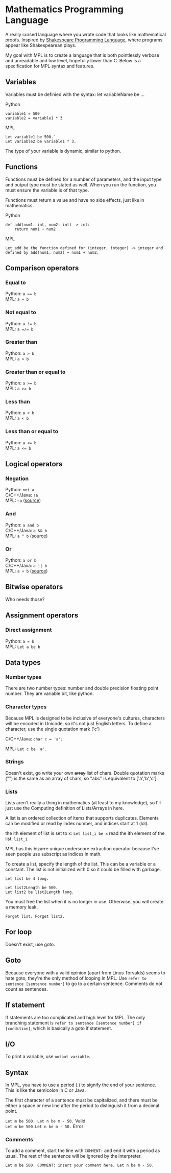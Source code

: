 # Mathematics Programming Language

A really cursed language where you wrote code that looks like mathematical proofs. Inspired by [Shakespeare Programming Language](https://en.wikipedia.org/wiki/Shakespeare_Programming_Language#Example_code), where programs appear like Shakespearean plays.

My goal with MPL is to create a language that is both pointlessly verbose and unreadable and low level, hopefully lower than C. Below is a specification for MPL syntax and features.

## Variables

Variables must be definied with the syntax:
let variableName be ...

Python
```
variable1 = 500
variable2 = variable1 * 3
```

MPL
```
Let variable1 be 500.`
Let variable2 be variable1 * 3.
```

The type of your variable is dynamic, similar to python.

## Functions

Functions must be defined for a number of parameters, and the input type and output type must be stated as well. When you run the function, you must ensure the variable is of that type.

Functions must return a value and have no side effects, just like in mathematics.

Python
```
def add(num1: int, num2: int) -> int:
	return num1 + num2
```

MPL
```
Let add be the function defined for (integer, integer) -> integer and defined by add(num1, num2) = num1 + num2.
```

## Comparison operators

### Equal to
Python: `a == b`<br>
MPL: `a = b`

### Not equal to
Python: `a != b`<br>
MPL: `a =/= b`

### Greater than
Python: `a > b`<br>
MPL: `a > b`

### Greater than or equal to
Python: `a >= b`<br>
MPL: `a >= b`

### Less than
Python: `a < b`<br>
MPL: `a < b`

### Less than or equal to
Python: `a <= b`<br>
MPL: `a <= b`

## Logical operators

### Negation
Python: `not a`<br>
C/C++/Java: `!a`<br>
MPL: `~a` ([source](https://en.wikipedia.org/wiki/Negation))

### And
Python: `a and b`<br>
C/C++/Java: `a && b`<br>
MPL: `a ^ b` ([source](https://en.wikipedia.org/wiki/Logical_conjunction))

### Or
Python: `a or b`<br>
C/C++/Java: `a || b`<br>
MPL: `a + b` ([source](https://en.wikipedia.org/wiki/Logical_disjunction))

## Bitwise operators

Who needs those?

## Assignment operators

### Direct assignment
Python: `a = b`<br>
MPL: `Let a be b`

## Data types

### Number types
There are two number types: number and double precision floating point number. They are variable bit, like python.

### Character types
Because MPL is designed to be inclusive of everyone's cultures, characters will be encoded in Unicode, so it's not just English letters. To define a character, use the single quotation mark ('c')

C/C++/Java: `char c = 'a';`

MPL: `Let c be 'a'.`

### Strings
Doesn't exist, go write your own ~~array~~ list of chars.
Double quotation marks ("") is the same as an array of chars, so "abc" is equivalent to ['a','b','c'].

### Lists
Lists aren't really a thing in mathematics (at least to my knowledge), so I'll just use the Computing definition of Lists/Arrays in here.

A list is an ordered collection of items that supports duplicates. Elements can be modified or read by index number, and indices  start at 1 (lol).

the ith element of list is set to x: `Let list_i be x`
read the ith element of the list: `list_i`

MPL has this ~~bizarre~~ unique underscore extraction operator because I've seen people use subscript as indices in math. 

To create a list, specify the length of the list. This can be a variable or a constant. The list is not initialized with 0 so it could be filled with garbage.

```
Let list be 4 long.

Let list2Length be 500.
Let list2 be list2Length long.
```

You must free the list when it is no longer in use. Otherwise, you will create a memory leak.
```
Forget list. Forget list2.
```

## For loop

Doesn't exist, use goto.

## Goto

Because everyone with a valid opinion (apart from Linus Torvalds) seems to hate goto, they're the only method of looping in MPL. Use `refer to sentence [sentence number]` to go to a certain sentence. Comments do not count as sentences.

## If statement

If statements are too complicated and high level for MPL. The only branching statement is `refer to sentence [sentence number] if [condition]`, which is basically a goto if statement.

## I/O

To print a variable, use `output variable`.

## Syntax

In MPL, you have to use a period (.) to signify the end of your sentence. This is like the semicolon in C or Java.

The first character of a sentence must be capitalized, and there must be either a space or new line after the period to distinguish it from a decimal point.

`Let m be 500. Let n be m - 50.` Valid<br>
`Let m be 500.Let n be m - 50.` Error

### Comments
To add a comment, start the line with `COMMENT:` and end it with a period as usual. The rest of the sentence will be ignored by the interpreter.

`Let m be 500. COMMENT: insert your comment here. Let n be m - 50.`
